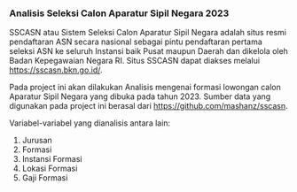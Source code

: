 ### Analisis Seleksi Calon Aparatur Sipil Negara 2023

SSCASN atau Sistem Seleksi Calon Aparatur Sipil Negara adalah situs resmi pendaftaran ASN secara nasional sebagai pintu pendaftaran pertama seleksi ASN ke seluruh Instansi baik Pusat maupun Daerah dan dikelola oleh Badan Kepegawaian Negara RI. Situs SSCASN dapat diakses melalui https://sscasn.bkn.go.id/. 

Pada project ini akan dilakukan Analisis mengenai formasi lowongan calon Aparatur Sipil Negara yang dibuka pada tahun 2023. Sumber data yang digunakan pada project ini berasal dari https://github.com/mashanz/sscasn.

Variabel-variabel yang dianalisis antara lain:
1. Jurusan
2. Formasi
3. Instansi Formasi
4. Lokasi Formasi
5. Gaji Formasi
